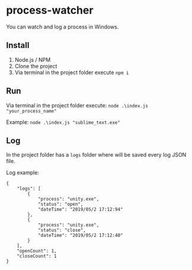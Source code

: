 # process-watcher

You can watch and log a process in Windows.

## Install

1. Node.js / NPM
2. Clone the project
3. Via terminal in the project folder execute `npm i`

## Run

Via terminal in the project folder execute: `node .\index.js "your_process_name"`

Example: `node .\index.js "sublime_text.exe"`

## Log

In the project folder has a `logs` folder where will be saved every log JSON file.

Log example:

```
{
    "logs": [
        {
            "process": "unity.exe",
            "status": "open",
            "dateTime": "2019/05/2 17:12:94"
        },
        {
            "process": "unity.exe",
            "status": "close",
            "dateTime": "2019/05/2 17:12:40"
        }
    ],
    "openCount": 1,
    "closeCount": 1
}
```
